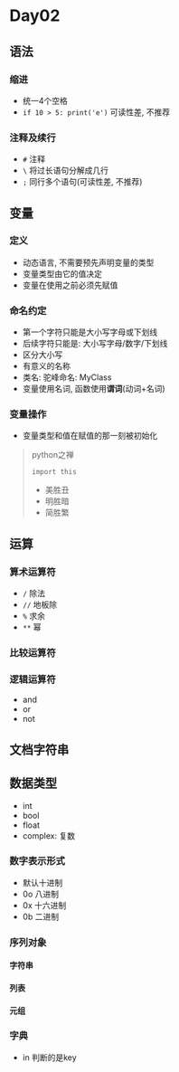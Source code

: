 # Day02

## 语法

### 缩进

- 统一4个空格
- `if 10 > 5: print('e')` 可读性差, 不推荐

### 注释及续行

- `#` 注释
- `\` 将过长语句分解成几行
- `;` 同行多个语句(可读性差, 不推荐)

## 变量

### 定义

- 动态语言, 不需要预先声明变量的类型
- 变量类型由它的值决定
- 变量在使用之前必须先赋值

### 命名约定

- 第一个字符只能是大小写字母或下划线
- 后续字符只能是: 大小写字母/数字/下划线
- 区分大小写
- 有意义的名称
- 类名: 驼峰命名: MyClass
- 变量使用名词, 函数使用**谓词**(动词+名词)

### 变量操作

- 变量类型和值在赋值的那一刻被初始化

> python之禅
>
> `import this`
>
> - 美胜丑
> - 明胜暗
> - 简胜繁

## 运算


### 算术运算符

- `/` 除法
- `//` 地板除
- `%` 求余
- `**` 幂

### 比较运算符

### 逻辑运算符

- and
- or
- not

## 文档字符串

## 数据类型

- int
- bool
- float
- complex: 复数

### 数字表示形式

- 默认十进制
- 0o 八进制
- 0x 十六进制
- 0b 二进制

### 序列对象

#### 字符串

#### 列表

#### 元组

### 字典

- in 判断的是key

